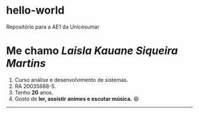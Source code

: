 # hello-world
Repositório para a AE1 da Unicesumar
# Me chamo *Laisla Kauane Siqueira Martins*
1. Curso análise e desenvolvimento de sistemas.
2. RA 20035688-5.
3. Tenho **20** anos.
4. Gosto de **ler, assistir animes e escutar música.** :smile:
---
